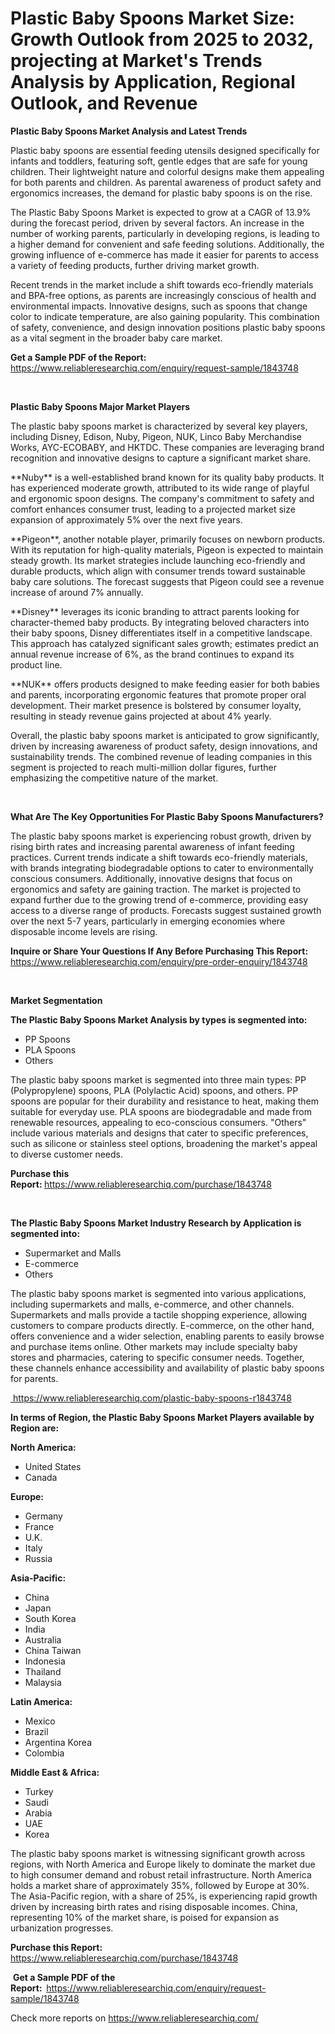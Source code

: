 <p><h1>Plastic Baby Spoons Market Size: Growth Outlook from 2025 to 2032, projecting at Market's Trends Analysis by Application, Regional Outlook, and Revenue</h1></p><p><strong>Plastic Baby Spoons Market Analysis and Latest Trends</strong></p>
<p><p>Plastic baby spoons are essential feeding utensils designed specifically for infants and toddlers, featuring soft, gentle edges that are safe for young children. Their lightweight nature and colorful designs make them appealing for both parents and children. As parental awareness of product safety and ergonomics increases, the demand for plastic baby spoons is on the rise.</p><p>The Plastic Baby Spoons Market is expected to grow at a CAGR of 13.9% during the forecast period, driven by several factors. An increase in the number of working parents, particularly in developing regions, is leading to a higher demand for convenient and safe feeding solutions. Additionally, the growing influence of e-commerce has made it easier for parents to access a variety of feeding products, further driving market growth. </p><p>Recent trends in the market include a shift towards eco-friendly materials and BPA-free options, as parents are increasingly conscious of health and environmental impacts. Innovative designs, such as spoons that change color to indicate temperature, are also gaining popularity. This combination of safety, convenience, and design innovation positions plastic baby spoons as a vital segment in the broader baby care market.</p></p>
<p><strong>Get a Sample PDF of the Report:&nbsp;</strong> <a href="https://www.reliableresearchiq.com/enquiry/request-sample/1843748?utm_campaign=1842&utm_medium=2&utm_source=Github&utm_content=ia&utm_term=10022025&utm_id=plastic-baby-spoons">https://www.reliableresearchiq.com/enquiry/request-sample/1843748</a></p>
<p>&nbsp;</p>
<p><strong>Plastic Baby Spoons Major Market Players</strong></p>
<p><p>The plastic baby spoons market is characterized by several key players, including Disney, Edison, Nuby, Pigeon, NUK, Linco Baby Merchandise Works, AYC-ECOBABY, and HKTDC. These companies are leveraging brand recognition and innovative designs to capture a significant market share.</p><p>**Nuby** is a well-established brand known for its quality baby products. It has experienced moderate growth, attributed to its wide range of playful and ergonomic spoon designs. The company's commitment to safety and comfort enhances consumer trust, leading to a projected market size expansion of approximately 5% over the next five years.</p><p>**Pigeon**, another notable player, primarily focuses on newborn products. With its reputation for high-quality materials, Pigeon is expected to maintain steady growth. Its market strategies include launching eco-friendly and durable products, which align with consumer trends toward sustainable baby care solutions. The forecast suggests that Pigeon could see a revenue increase of around 7% annually.</p><p>**Disney** leverages its iconic branding to attract parents looking for character-themed baby products. By integrating beloved characters into their baby spoons, Disney differentiates itself in a competitive landscape. This approach has catalyzed significant sales growth; estimates predict an annual revenue increase of 6%, as the brand continues to expand its product line.</p><p>**NUK** offers products designed to make feeding easier for both babies and parents, incorporating ergonomic features that promote proper oral development. Their market presence is bolstered by consumer loyalty, resulting in steady revenue gains projected at about 4% yearly.</p><p>Overall, the plastic baby spoons market is anticipated to grow significantly, driven by increasing awareness of product safety, design innovations, and sustainability trends. The combined revenue of leading companies in this segment is projected to reach multi-million dollar figures, further emphasizing the competitive nature of the market.</p></p>
<p>&nbsp;</p>
<p><strong>What Are The Key Opportunities For Plastic Baby Spoons Manufacturers?</strong></p>
<p><p>The plastic baby spoons market is experiencing robust growth, driven by rising birth rates and increasing parental awareness of infant feeding practices. Current trends indicate a shift towards eco-friendly materials, with brands integrating biodegradable options to cater to environmentally conscious consumers. Additionally, innovative designs that focus on ergonomics and safety are gaining traction. The market is projected to expand further due to the growing trend of e-commerce, providing easy access to a diverse range of products. Forecasts suggest sustained growth over the next 5-7 years, particularly in emerging economies where disposable income levels are rising.</p></p>
<p><strong>Inquire or Share Your Questions If Any Before Purchasing This Report:</strong> <a href="https://www.reliableresearchiq.com/enquiry/pre-order-enquiry/1843748?utm_campaign=1842&utm_medium=2&utm_source=Github&utm_content=ia&utm_term=10022025&utm_id=plastic-baby-spoons">https://www.reliableresearchiq.com/enquiry/pre-order-enquiry/1843748</a></p>
<p>&nbsp;</p>
<p><strong>Market Segmentation</strong></p>
<p><strong>The Plastic Baby Spoons Market Analysis by types is segmented into:</strong></p>
<p><ul><li>PP Spoons</li><li>PLA Spoons</li><li>Others</li></ul></p>
<p><p>The plastic baby spoons market is segmented into three main types: PP (Polypropylene) spoons, PLA (Polylactic Acid) spoons, and others. PP spoons are popular for their durability and resistance to heat, making them suitable for everyday use. PLA spoons are biodegradable and made from renewable resources, appealing to eco-conscious consumers. "Others" include various materials and designs that cater to specific preferences, such as silicone or stainless steel options, broadening the market's appeal to diverse customer needs.</p></p>
<p><strong>Purchase this Report:&nbsp;</strong><a href="https://www.reliableresearchiq.com/purchase/1843748?utm_campaign=1842&utm_medium=2&utm_source=Github&utm_content=ia&utm_term=10022025&utm_id=plastic-baby-spoons">https://www.reliableresearchiq.com/purchase/1843748</a></p>
<p>&nbsp;</p>
<p><strong>The Plastic Baby Spoons Market Industry Research by Application is segmented into:</strong></p>
<p><ul><li>Supermarket and Malls</li><li>E-commerce</li><li>Others</li></ul></p>
<p><p>The plastic baby spoons market is segmented into various applications, including supermarkets and malls, e-commerce, and other channels. Supermarkets and malls provide a tactile shopping experience, allowing customers to compare products directly. E-commerce, on the other hand, offers convenience and a wider selection, enabling parents to easily browse and purchase items online. Other markets may include specialty baby stores and pharmacies, catering to specific consumer needs. Together, these channels enhance accessibility and availability of plastic baby spoons for parents.</p></p>
<p><a href="https://www.reliableresearchiq.com/plastic-baby-spoons-r1843748?utm_campaign=1842&utm_medium=2&utm_source=Github&utm_content=ia&utm_term=10022025&utm_id=plastic-baby-spoons">&nbsp;https://www.reliableresearchiq.com/plastic-baby-spoons-r1843748</a></p>
<p><strong>In terms of Region, the Plastic Baby Spoons Market Players available by Region are:</strong></p>
<p>
    <p> <strong> North America: </strong>
        <ul>
            <li>United States</li>
            <li>Canada</li>
        </ul>
        </p> 
    <p> <strong> Europe: </strong>
        <ul>
            <li>Germany</li>
            <li>France</li>
            <li>U.K.</li>
            <li>Italy</li>
            <li>Russia</li>
        </ul>
        </p> 
    <p> <strong> Asia-Pacific: </strong>
        <ul>
            <li>China</li>
            <li>Japan</li>
            <li>South Korea</li>
            <li>India</li>
            <li>Australia</li>
            <li>China Taiwan</li>
            <li>Indonesia</li>
            <li>Thailand</li>
            <li>Malaysia</li>
        </ul>
        </p> 
    <p> <strong> Latin America: </strong>
        <ul>
            <li>Mexico</li>
            <li>Brazil</li>
            <li>Argentina Korea</li>
            <li>Colombia</li>
        </ul>
        </p> 
    <p> <strong> Middle East & Africa: </strong>
        <ul>
            <li>Turkey</li>
            <li>Saudi</li>
            <li>Arabia</li>
            <li>UAE</li>
            <li>Korea</li>
        </ul>
    </p>
    </p>
<p><p>The plastic baby spoons market is witnessing significant growth across regions, with North America and Europe likely to dominate the market due to high consumer demand and robust retail infrastructure. North America holds a market share of approximately 35%, followed by Europe at 30%. The Asia-Pacific region, with a share of 25%, is experiencing rapid growth driven by increasing birth rates and rising disposable incomes. China, representing 10% of the market share, is poised for expansion as urbanization progresses.</p></p>
<p><strong>Purchase this Report: </strong><a href="https://www.reliableresearchiq.com/purchase/1843748?utm_campaign=1842&utm_medium=2&utm_source=Github&utm_content=ia&utm_term=10022025&utm_id=plastic-baby-spoons">https://www.reliableresearchiq.com/purchase/1843748</a></p>
<p>&nbsp;<strong>Get a Sample PDF of the Report:&nbsp;&nbsp;</strong><a href="https://www.reliableresearchiq.com/enquiry/request-sample/1843748?utm_campaign=1842&utm_medium=2&utm_source=Github&utm_content=ia&utm_term=10022025&utm_id=plastic-baby-spoons">https://www.reliableresearchiq.com/enquiry/request-sample/1843748</a></p>
<p><strong></strong></p>
<p>Check more reports on <a href="https://www.reliableresearchiq.com/?utm_campaign=1842&utm_medium=2&utm_source=Github&utm_content=ia&utm_term=10022025&utm_id=plastic-baby-spoons">https://www.reliableresearchiq.com/</a></p>